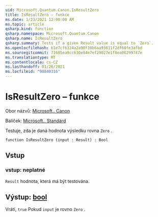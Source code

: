 ```yaml
---
uid: Microsoft.Quantum.Canon.IsResultZero
title: IsResultZero – funkce
ms.date: 1/23/2021 12:00:00 AM
ms.topic: article
qsharp.kind: function
qsharp.namespace: Microsoft.Quantum.Canon
qsharp.name: IsResultZero
qsharp.summary: Tests if a given Result value is equal to `Zero`.
ms.openlocfilehash: b1e7cf6324a2a90f10b6aa93811f2df60fe3afbd
ms.sourcegitcommit: 71605ea9cc630e84e7ef29027e1f0ea06299747e
ms.translationtype: MT
ms.contentlocale: cs-CZ
ms.lasthandoff: 01/26/2021
ms.locfileid: "98840316"
---
```

# <a name="isresultzero-function"></a>IsResultZero – funkce

Obor názvů: [Microsoft.. Canon](xref:Microsoft.Quantum.Canon)

Balíček: [Microsoft.. Standard](https://nuget.org/packages/Microsoft.Quantum.Standard)


Testuje, zda je daná hodnota výsledku rovna `Zero` .

```qsharp
function IsResultZero (input : Result) : Bool
```


## <a name="input"></a>Vstup

### <a name="input--__invalidresult__"></a>vstup: __neplatné <Result>__

`Result` hodnota, která má být testována.



## <a name="output--bool"></a>Výstup: [bool](xref:microsoft.quantum.lang-ref.bool)

Vrátí, `true` Pokud `input` je rovno `Zero` .